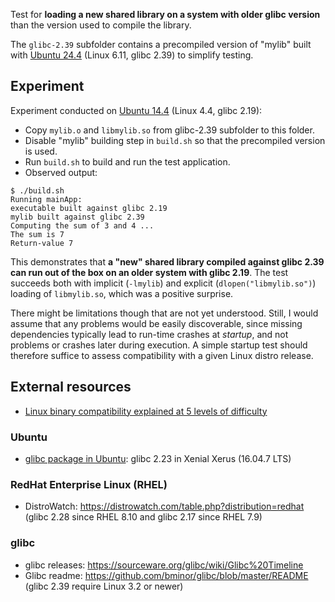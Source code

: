 Test for **loading a new shared library on a system with older glibc version** than the version used to compile the library.

The `glibc-2.39` subfolder contains a precompiled version of "mylib" built with [Ubuntu 24.4](https://releases.ubuntu.com/24.04/) (Linux 6.11, glibc 2.39) to simplify testing.

## Experiment
Experiment conducted on [Ubuntu 14.4](https://releases.ubuntu.com/14.04/) (Linux 4.4, glibc 2.19):
* Copy `mylib.o` and `libmylib.so` from glibc-2.39 subfolder to this folder.
* Disable "mylib" building step in `build.sh` so that the precompiled version is used.
* Run `build.sh` to build and run the test application.
* Observed output:
```
$ ./build.sh
Running mainApp:
executable built against glibc 2.19
mylib built against glibc 2.39
Computing the sum of 3 and 4 ...
The sum is 7
Return-value 7
``` 

This demonstrates that **a "new" shared library compiled against glibc 2.39 can run out of the box on an older system with glibc 2.19**. The test succeeds both with implicit (`-lmylib`) and explicit (`dlopen("libmylib.so")`) loading of `libmylib.so`, which was a positive surprise.

There might be limitations though that are not yet understood. Still, I would assume that any problems would be easily discoverable, since missing dependencies typically lead to run-time crashes at _startup_, and not problems or crashes later during execution. A simple startup test should therefore suffice to assess compatibility with a given Linux distro release.

## External resources
* [Linux binary compatibility explained at 5 levels of difficulty](https://ruvi-d.medium.com/linux-binary-compatibility-explained-at-5-levels-of-difficulty-ffeab6235fc8)

### Ubuntu
* [glibc package in Ubuntu](https://launchpad.net/ubuntu/+source/glibc): glibc 2.23 in Xenial Xerus (16.04.7 LTS)

### RedHat Enterprise Linux (RHEL)
* DistroWatch: https://distrowatch.com/table.php?distribution=redhat (glibc 2.28 since RHEL 8.10 and glibc 2.17 since RHEL 7.9)

### glibc
* glibc releases: https://sourceware.org/glibc/wiki/Glibc%20Timeline
* Glibc readme: https://github.com/bminor/glibc/blob/master/README (glibc 2.39 require Linux 3.2 or newer)
